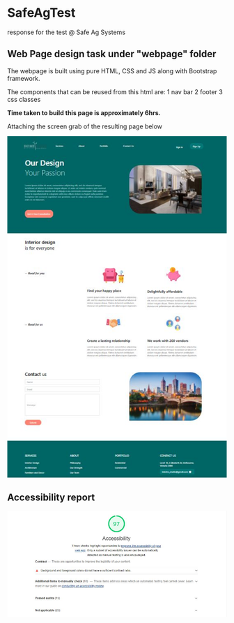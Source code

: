 # SafeAgTest
response for the test @ Safe Ag Systems

## Web Page design task under "webpage" folder

The webpage is built using pure HTML, CSS and JS along with Bootstrap framework.

The components that can be reused from this html are:
1 nav bar
2 footer
3 css classes

**Time taken to build this page is approximately 6hrs.**

Attaching the screen grab of the resulting page below

![webpage result](webpage/assets/madan-page.JPG)

## Accessibility report

![accessibility report](webpage/assets/accessibility-report.JPG)